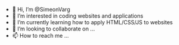 - 👋 Hi, I’m @SimeonVarg
- 👀 I’m interested in coding websites and applications
- 🌱 I’m currently learning how to apply HTML/CSS/JS to websites
- 💞️ I’m looking to collaborate on ...
- 📫 How to reach me ...

<!---
SimeonVarg/SimeonVarg is a ✨ special ✨ repository because its `README.md` (this file) appears on your GitHub profile.
You can click the Preview link to take a look at your changes.
--->
